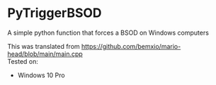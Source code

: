 # PyTriggerBSOD
A simple python function that forces a BSOD on Windows computers

This was translated from https://github.com/bemxio/mario-head/blob/main/main.cpp \
Tested on:
 - Windows 10 Pro
